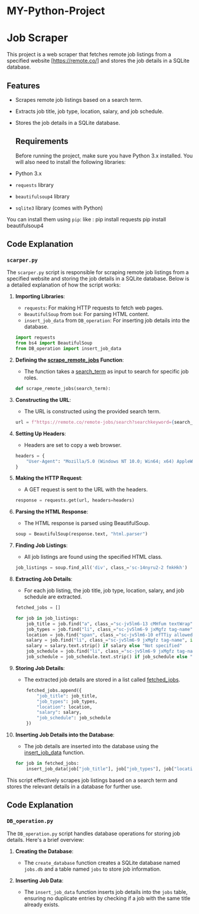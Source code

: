 # MY-Python-Project

# Job Scraper

This project is a web scraper that fetches remote job listings from a specified website [https://remote.co/] and stores the job details in a SQLite database.

## Features
- Scrapes remote job listings based on a search term.
- Extracts job title, job type, location, salary, and job schedule.
- Stores the job details in a SQLite database.

  ## Requirements
  Before running the project, make sure you have Python 3.x installed. You will also need to install the following libraries:
- Python 3.x
- `requests` library
- `beautifulsoup4` library
- `sqlite3` library (comes with Python)

You can install them using `pip`:
like : pip install requests
       pip install beautifulsoup4



## Code Explanation

### `scarper.py`

The `scarper.py` script is responsible for scraping remote job listings from a specified website and storing the job details in a SQLite database. Below is a detailed explanation of how the script works:

1. **Importing Libraries**:
    - `requests`: For making HTTP requests to fetch web pages.
    - `BeautifulSoup` from `bs4`: For parsing HTML content.
    - `insert_job_data` from `DB_operation`: For inserting job details into the database.

    ```python
    import requests
    from bs4 import BeautifulSoup
    from DB_operation import insert_job_data
    ```

2. **Defining the [scrape_remote_jobs](http://_vscodecontentref_/1) Function**:
    - The function takes a [search_term](http://_vscodecontentref_/2) as input to search for specific job roles.

    ```python
    def scrape_remote_jobs(search_term):
    ```

3. **Constructing the URL**:
    - The URL is constructed using the provided search term.

    ```python
    url = f"https://remote.co/remote-jobs/search?searchkeyword={search_term}"
    ```

4. **Setting Up Headers**:
    - Headers are set to copy a web browser.

    ```python
    headers = {
        "User-Agent": "Mozilla/5.0 (Windows NT 10.0; Win64; x64) AppleWebKit/537.36 (KHTML, like Gecko) Chrome/131.0.0.0 Safari/537.36"
    }
    ```

5. **Making the HTTP Request**:
    - A GET request is sent to the URL with the headers.

    ```python
    response = requests.get(url, headers=headers)
    ```

6. **Parsing the HTML Response**:
    - The HTML response is parsed using BeautifulSoup.

    ```python
    soup = BeautifulSoup(response.text, "html.parser")
    ```

7. **Finding Job Listings**:
    - All job listings are found using the specified HTML class.

    ```python
    job_listings = soup.find_all('div', class_='sc-14nyru2-2 fmkHkh')
    ```

8. **Extracting Job Details**:
    - For each job listing, the job title, job type, location, salary, and job schedule are extracted.

    ```python
    fetched_jobs = []

    for job in job_listings:
        job_title = job.find("a", class_="sc-jv5lm6-13 cMHfum textWrap").text.strip()
        job_types = job.find("li", class_="sc-jv5lm6-9 jxMgfz tag-name").text.strip()
        location = job.find("span", class_="sc-jv5lm6-10 efTTiy allowed-location").text.strip()
        salary = job.find("li", class_="sc-jv5lm6-9 jxMgfz tag-name", id=lambda x: x and "salartRange" in x)
        salary = salary.text.strip() if salary else "Not specified"
        job_schedule = job.find("li", class_="sc-jv5lm6-9 jxMgfz tag-name", id=lambda x: x and "jobschedule" in x)
        job_schedule = job_schedule.text.strip() if job_schedule else "Not specified"
    ```

9. **Storing Job Details**:
    - The extracted job details are stored in a list called [fetched_jobs](http://_vscodecontentref_/3).

    ```python
        fetched_jobs.append({
            "job_title": job_title,
            "job_types": job_types,
            "location": location,
            "salary": salary,
            "job_schedule": job_schedule
        })
    ```

10. **Inserting Job Details into the Database**:
    - The job details are inserted into the database using the [insert_job_data](http://_vscodecontentref_/4) function.

    ```python
    for job in fetched_jobs:
        insert_job_data(job["job_title"], job["job_types"], job["location"], job["salary"], job["job_schedule"])
    ```

This script effectively scrapes job listings based on a search term and stores the relevant details in a database for further use.



## Code Explanation

### `DB_operation.py`

The `DB_operation.py` script handles database operations for storing job details. Here's a brief overview:

1. **Creating the Database**:
    - The `create_database` function creates a SQLite database named `jobs.db` and a table named `jobs` to store job information.

2. **Inserting Job Data**:
    - The `insert_job_data` function inserts job details into the `jobs` table, ensuring no duplicate entries by checking if a job with the same title already exists.
